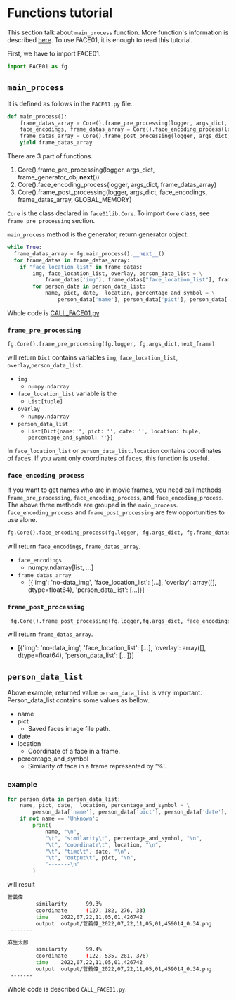 # Functions tutorial
This section talk about `main_process` function.
More function's information is described [here](doc/../more_functions.md).
To use FACE01, it is enough to read this tutorial.

First, we have to import FACE01.
```python
import FACE01 as fg
```
## `main_process`
It is defined as follows in the `FACE01.py` file.
```python
def main_process():
    frame_datas_array = Core().frame_pre_processing(logger, args_dict, frame_generator_obj.__next__())
    face_encodings, frame_datas_array = Core().face_encoding_process(logger, args_dict, frame_datas_array)
    frame_datas_array = Core().frame_post_processing(logger, args_dict, face_encodings, frame_datas_array, GLOBAL_MEMORY)
    yield frame_datas_array
```
There are 3 part of functions.
1.  Core().frame_pre_processing(logger, args_dict, frame_generator_obj.__next__())
2.  Core().face_encoding_process(logger, args_dict, frame_datas_array)
3.  Core().frame_post_processing(logger, args_dict, face_encodings, frame_datas_array, GLOBAL_MEMORY)

`Core` is the class declared in `face01lib.Core`.
To import `Core` class, see `frame_pre_processing` section.

`main_process` method is the generator, return generator object.
```python
while True:
  frame_datas_array = fg.main_process().__next__()
  for frame_datas in frame_datas_array:
    if "face_location_list" in frame_datas:
        img, face_location_list, overlay, person_data_list = \
            frame_datas['img'], frame_datas["face_location_list"], frame_datas["overlay"], frame_datas['person_data_list']
        for person_data in person_data_list:
            name, pict, date,  location, percentage_and_symbol = \
                person_data['name'], person_data['pict'], person_data['date'],  person_data['location'], person_data['percentage_and_symbol']
```
Whole code is [CALL_FACE01.py](../CALL_FACE01.py).


### `frame_pre_processing`
```python
fg.Core().frame_pre_processing(fg.logger, fg.args_dict,next_frame)
```
will return `Dict` contains variables `img`, `face_location_list`, `overlay`,`person_data_list`.
- `img`
  - `numpy.ndarray`
- `face_location_list` variable is the
  -  `List[tuple]`
- `overlay`
  - `numpy.ndarray`
- `person_data_list`
  - `List[Dict{name:'', pict: '', date: '', location: tuple, percentage_and_symbol: ''}]`

In `face_location_list` or `person_data_list.location` contains coordinates of faces. If you want only coordinates of faces, this function is useful.

### `face_encoding_process`
If you want to get names who are in movie frames, you need call methods `frame_pre_processing`, `face_encoding_process`, and `face_encoding_process`.
The above three methods are grouped in the `main_process`.
`face_encoding_process` and `frame_post_processing` are few opportunities to use alone.
```python
fg.Core().face_encoding_process(fg.logger, fg.args_dict, fg.frame_datas_array)
```
will return `face_encodings`, `frame_datas_array`.
- `face_encodings`
  - numpy.ndarray[list, ...]
- `frame_datas_array`
  - [{'img': 'no-data_img', 'face_location_list': [...], 'overlay': array([], dtype=float64), 'person_data_list': [...]}]

### `frame_post_processing`
```python
 fg.Core().frame_post_processing(fg.logger,fg.args_dict, face_encodings, frame_datas_array, fg.GLOBAL_MEMORY)
 ```
will return `frame_datas_array`.
- [{'img': 'no-data_img', 'face_location_list': [...], 'overlay': array([], dtype=float64), 'person_data_list': [...]}]

## `person_data_list`
Above example, returned value `person_data_list` is very important.
Person_data_list contains some values as bellow.
- name
- pict
  - Saved faces image file path.
- date
- location
  - Coordinate of a face in a frame.
- percentage_and_symbol
  - Similarity of face in a frame represented by '%'.

### example
```python
for person_data in person_data_list:
    name, pict, date,  location, percentage_and_symbol = \
        person_data['name'], person_data['pict'], person_data['date'],  person_data['location'], person_data['percentage_and_symbol']
    if not name == 'Unknown':
        print(
            name, "\n",
            "\t", "similarity\t", percentage_and_symbol, "\n",
            "\t", "coordinate\t", location, "\n",
            "\t", "time\t", date, "\n",
            "\t", "output\t", pict, "\n",
            "-------\n"
        )
```
will result 
```bash
菅義偉 
         similarity      99.3% 
         coordinate      (127, 182, 276, 33) 
         time    2022,07,22,11,05,01,426742 
         output  output/菅義偉_2022,07,22,11,05,01,459014_0.34.png 
 -------

麻生太郎 
         similarity      99.4% 
         coordinate      (122, 535, 281, 376) 
         time    2022,07,22,11,05,01,426742 
         output  output/菅義偉_2022,07,22,11,05,01,459014_0.34.png 
 -------
```
Whole code is described `CALL_FACE01.py`.